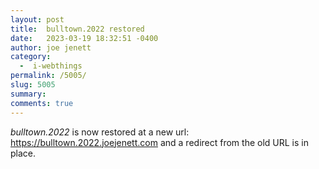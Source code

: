 ```yaml
---
layout: post
title:  bulltown.2022 restored
date:   2023-03-19 18:32:51 -0400
author: joe jenett
category:
  -  i-webthings
permalink: /5005/
slug: 5005
summary: 
comments: true
---
```

<p><em>bulltown.2022</em> is now restored at a new url:<br><a href="https://bulltown.2022.joejenett.com">https://bulltown.2022.joejenett.com</a> and a redirect from the old URL is in place.</p>

<a href="https://brid.gy/publish/mastodon"></a>